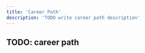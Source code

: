 ```yaml
---
title: 'Career Path'
description: 'TODO write career path description'
---
```


## TODO: career path
